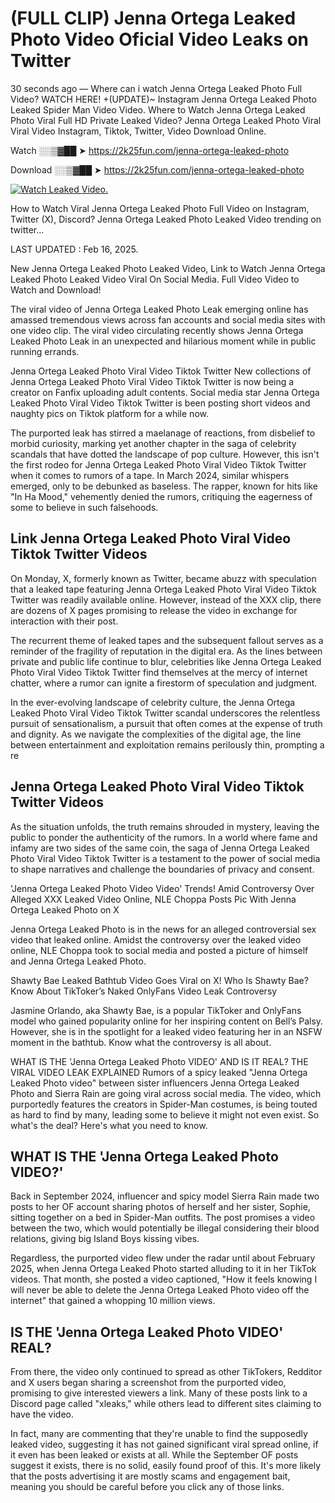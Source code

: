 # (FULL CLIP) Jenna Ortega Leaked Photo Video Oficial Video Leaks on Twitter

30 seconds ago — Where can i watch Jenna Ortega Leaked Photo Full Video? WATCH HERE! +(UPDATE)~ Instagram Jenna Ortega Leaked Photo Leaked Spider Man Video Video. Where to Watch Jenna Ortega Leaked Photo Viral Full HD Private Leaked Video? Jenna Ortega Leaked Photo Viral Viral Video Instagram, Tiktok, Twitter, Video Download Online.

Watch ░░▒▓██ ➤ https://2k25fun.com/jenna-ortega-leaked-photo

Download ░░▒▓██ ➤ https://2k25fun.com/jenna-ortega-leaked-photo

[![Watch Leaked Video.](https://miro.medium.com/v2/resize:fit:828/format:webp/1*cilzJN44JGOrTw9NJCrNHA.gif "Watch Leaked Video")](https://2k25fun.com/jenna-ortega-leaked-photo)

How to Watch Viral Jenna Ortega Leaked Photo Full Video on Instagram, Twitter (X), Discord? Jenna Ortega Leaked Photo Leaked Video trending on twitter...

LAST UPDATED : Feb 16, 2025.

New Jenna Ortega Leaked Photo Leaked Video, Link to Watch Jenna Ortega Leaked Photo Leaked Video Viral On Social Media. Full Video Video to Watch and Download!

The viral video of Jenna Ortega Leaked Photo Leak emerging online has amassed tremendous views across fan accounts and social media sites with one video clip. The viral video circulating recently shows Jenna Ortega Leaked Photo Leak in an unexpected and hilarious moment while in public running errands.

Jenna Ortega Leaked Photo Viral Video Tiktok Twitter New collections of Jenna Ortega Leaked Photo Viral Video Tiktok Twitter is now being a creator on Fanfix uploading adult contents. Social media star Jenna Ortega Leaked Photo Viral Video Tiktok Twitter is been posting short videos and naughty pics on Tiktok platform for a while now.

The purported leak has stirred a maelanage of reactions, from disbelief to morbid curiosity, marking yet another chapter in the saga of celebrity scandals that have dotted the landscape of pop culture. However, this isn't the first rodeo for Jenna Ortega Leaked Photo Viral Video Tiktok Twitter when it comes to rumors of a tape. In March 2024, similar whispers emerged, only to be debunked as baseless. The rapper, known for hits like "In Ha Mood," vehemently denied the rumors, critiquing the eagerness of some to believe in such falsehoods.

## Link Jenna Ortega Leaked Photo Viral Video Tiktok Twitter Videos

On Monday, X, formerly known as Twitter, became abuzz with speculation that a leaked tape featuring Jenna Ortega Leaked Photo Viral Video Tiktok Twitter was readily available online. However, instead of the XXX clip, there are dozens of X pages promising to release the video in exchange for interaction with their post.

The recurrent theme of leaked tapes and the subsequent fallout serves as a reminder of the fragility of reputation in the digital era. As the lines between private and public life continue to blur, celebrities like Jenna Ortega Leaked Photo Viral Video Tiktok Twitter find themselves at the mercy of internet chatter, where a rumor can ignite a firestorm of speculation and judgment.

In the ever-evolving landscape of celebrity culture, the Jenna Ortega Leaked Photo Viral Video Tiktok Twitter scandal underscores the relentless pursuit of sensationalism, a pursuit that often comes at the expense of truth and dignity. As we navigate the complexities of the digital age, the line between entertainment and exploitation remains perilously thin, prompting a re

##  Jenna Ortega Leaked Photo Viral Video Tiktok Twitter Videos

As the situation unfolds, the truth remains shrouded in mystery, leaving the public to ponder the authenticity of the rumors. In a world where fame and infamy are two sides of the same coin, the saga of Jenna Ortega Leaked Photo Viral Video Tiktok Twitter is a testament to the power of social media to shape narratives and challenge the boundaries of privacy and consent.

'Jenna Ortega Leaked Photo Video Video' Trends! Amid Controversy Over Alleged XXX Leaked Video Online, NLE Choppa Posts Pic With Jenna Ortega Leaked Photo on X

Jenna Ortega Leaked Photo is in the news for an alleged controversial sex video that leaked online. Amidst the controversy over the leaked video online, NLE Choppa took to social media and posted a picture of himself and Jenna Ortega Leaked Photo.

Shawty Bae Leaked Bathtub Video Goes Viral on X! Who Is Shawty Bae? Know About TikToker’s Naked OnlyFans Video Leak Controversy

Jasmine Orlando, aka Shawty Bae, is a popular TikToker and OnlyFans model who gained popularity online for her inspiring content on Bell’s Palsy. However, she is in the spotlight for a leaked video featuring her in an NSFW moment in the bathtub. Know what the controversy is all about.

WHAT IS THE 'Jenna Ortega Leaked Photo VIDEO' AND IS IT REAL? THE VIRAL VIDEO LEAK EXPLAINED Rumors of a spicy leaked "Jenna Ortega Leaked Photo video" between sister influencers Jenna Ortega Leaked Photo and Sierra Rain are going viral across social media. The video, which purportedly features the creators in Spider-Man costumes, is being touted as hard to find by many, leading some to believe it might not even exist. So what's the deal? Here's what you need to know.

## WHAT IS THE 'Jenna Ortega Leaked Photo VIDEO?'

Back in September 2024, influencer and spicy model Sierra Rain made two posts to her OF account sharing photos of herself and her sister, Sophie, sitting together on a bed in Spider-Man outfits. The post promises a video between the two, which would potentially be illegal considering their blood relations, giving big Island Boys kissing vibes.

Regardless, the purported video flew under the radar until about February 2025, when Jenna Ortega Leaked Photo started alluding to it in her TikTok videos. That month, she posted a video captioned, "How it feels knowing I will never be able to delete the Jenna Ortega Leaked Photo video off the internet" that gained a whopping 10 million views.

## IS THE 'Jenna Ortega Leaked Photo VIDEO' REAL?

From there, the video only continued to spread as other TikTokers, Redditor and X users began sharing a screenshot from the purported video, promising to give interested viewers a link. Many of these posts link to a Discord page called "xleaks," while others lead to different sites claiming to have the video.

In fact, many are commenting that they're unable to find the supposedly leaked video, suggesting it has not gained significant viral spread online, if it even has been leaked or exists at all. While the September OF posts suggest it exists, there is no solid, easily found proof of this. It's more likely that the posts advertising it are mostly scams and engagement bait, meaning you should be careful before you click any of those links.